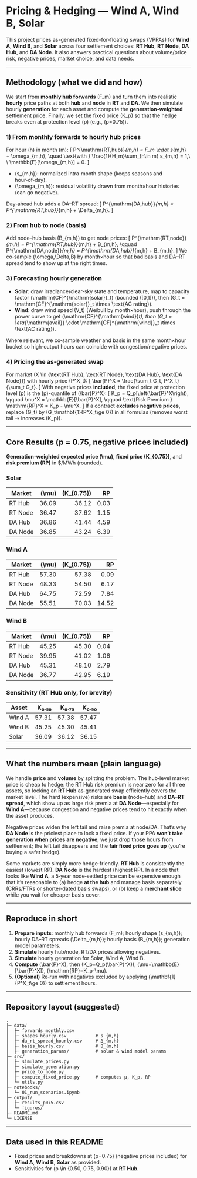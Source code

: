 # Pricing & Hedging — Wind A, Wind B, Solar

This project prices as-generated fixed-for-floating swaps (VPPAs) for **Wind A**, **Wind B**, and **Solar** across four settlement choices: **RT Hub**, **RT Node**, **DA Hub**, and **DA Node**. It also answers practical questions about volume/price risk, negative prices, market choice, and data needs.

---

## Methodology (what we did and how)

We start from **monthly hub forwards** \(F_m\) and turn them into realistic **hourly** price paths at both **hub** and **node** in **RT** and **DA**. We then simulate hourly **generation** for each asset and compute the **generation‑weighted** settlement price. Finally, we set the fixed price \(K_p\) so that the hedge breaks even at protection level \(p\) (e.g., \(p=0.75\)).

### 1) From monthly forwards to hourly hub prices
For hour \(h\) in month \(m\):
\[
P^{\mathrm{RT,hub}}_{m,h} = F_m \cdot s_{m,h} + \omega_{m,h},
\quad \text{with } \frac{1}{H_m}\sum_{h\in m} s_{m,h} = 1,\ \ \mathbb{E}[\omega_{m,h}] = 0.
\]
- \(s_{m,h}\): normalized intra‑month shape (keeps seasons and hour‑of‑day).
- \(\omega_{m,h}\): residual volatility drawn from month×hour histories (can go negative).

Day‑ahead hub adds a DA–RT spread:
\[
P^{\mathrm{DA,hub}}_{m,h} = P^{\mathrm{RT,hub}}_{m,h} + \Delta_{m,h}.
\]

### 2) From hub to node (basis)
Add node–hub basis \(B_{m,h}\) to get node prices:
\[
P^{\mathrm{RT,node}}_{m,h} = P^{\mathrm{RT,hub}}_{m,h} + B_{m,h}, 
\qquad
P^{\mathrm{DA,node}}_{m,h} = P^{\mathrm{DA,hub}}_{m,h} + B_{m,h}.
\]
We co‑sample \(\omega,\Delta,B\) by month×hour so that bad basis and DA–RT spread tend to show up at the right times.

### 3) Forecasting hourly generation
- **Solar**: draw irradiance/clear‑sky state and temperature, map to capacity factor \(\mathrm{CF}^{\mathrm{solar}}_t\) (bounded \([0,1]\)), then \(G_t = \mathrm{CF}^{\mathrm{solar}}_t \times \text{AC rating}\).
- **Wind**: draw wind speed \(V_t\) (Weibull by month×hour), push through the power curve to get \(\mathrm{CF}^{\mathrm{wind}}_t\), then \(G_t = \eta_{\mathrm{avail}} \cdot \mathrm{CF}^{\mathrm{wind}}_t \times \text{AC rating}\).

Where relevant, we co‑sample weather and basis in the same month×hour bucket so high‑output hours can coincide with congestion/negative prices.

### 4) Pricing the as‑generated swap
For market \(X \in \{\text{RT Hub}, \text{RT Node}, \text{DA Hub}, \text{DA Node}\}\) with hourly price \(P^X_t\):
\[
\bar{P}^X = \frac{\sum_t G_t\, P^X_t}{\sum_t G_t}.
\]
With negative prices **included**, the fixed price at protection level \(p\) is the \(p\)-quantile of \(\bar{P}^X\):
\[
K_p = Q_p\!\left(\bar{P}^X\right), 
\qquad 
\mu^X = \mathbb{E}[\bar{P}^X], 
\qquad 
\text{Risk Premium } \mathrm{RP}^X = K_p - \mu^X.
\]
If a contract **excludes negative prices**, replace \(G_t\) by \(G_t\mathbf{1}\{P^X_t\ge 0\}\) in all formulas (removes worst tail → increases \(K_p\)).

---

## Core Results (p = 0.75, negative prices included)

**Generation‑weighted expected price \(\mu\)**, **fixed price \(K_{0.75}\)**, and **risk premium \(RP\)** in \$/MWh (rounded).

### Solar
| Market  | \(\mu\) | \(K_{0.75}\) | RP |
|---|---:|---:|---:|
| RT Hub  | 36.09 | 36.12 | 0.03 |
| RT Node | 36.47 | 37.62 | 1.15 |
| DA Hub  | 36.86 | 41.44 | 4.59 |
| DA Node | 36.85 | 43.24 | 6.39 |

### Wind A
| Market  | \(\mu\) | \(K_{0.75}\) | RP |
|---|---:|---:|---:|
| RT Hub  | 57.30 | 57.38 | 0.09 |
| RT Node | 48.33 | 54.50 | 6.17 |
| DA Hub  | 64.75 | 72.59 | 7.84 |
| DA Node | 55.51 | 70.03 | 14.52 |

### Wind B
| Market  | \(\mu\) | \(K_{0.75}\) | RP |
|---|---:|---:|---:|
| RT Hub  | 45.25 | 45.30 | 0.04 |
| RT Node | 39.95 | 41.02 | 1.06 |
| DA Hub  | 45.31 | 48.10 | 2.79 |
| DA Node | 36.77 | 42.95 | 6.19 |

### Sensitivity (RT Hub only, for brevity)

| Asset  | K₀.₅₀ | K₀.₇₅ | K₀.₉₀ |
|---|---:|---:|---:|
| Wind A | 57.31 | 57.38 | 57.47 |
| Wind B | 45.25 | 45.30 | 45.41 |
| Solar  | 36.09 | 36.12 | 36.15 |

---

## What the numbers mean (plain language)

We handle **price** and **volume** by splitting the problem. The hub‑level market price is cheap to hedge: the RT Hub risk premium is near zero for all three assets, so locking an **RT Hub** as‑generated swap efficiently covers the market level. The hard (expensive) risks are **basis** (node–hub) and **DA–RT spread**, which show up as large risk premia at **DA Node**—especially for **Wind A**—because congestion and negative prices tend to hit exactly when the asset produces.

Negative prices widen the left tail and raise premia at node/DA. That’s why **DA Node** is the priciest place to lock a fixed price. If your PPA **won’t take generation when prices are negative**, we just drop those hours from settlement; the left tail disappears and the **fair fixed price goes up** (you’re buying a safer hedge).

Some markets are simply more hedge‑friendly. **RT Hub** is consistently the easiest (lowest RP). **DA Node** is the hardest (highest RP). In a node that looks like **Wind A**, a 5‑year node‑settled price can be expensive enough that it’s reasonable to (a) hedge **at the hub** and manage basis separately (CRRs/FTRs or shorter‑dated basis swaps), or (b) keep a **merchant slice** while you wait for cheaper basis cover.

---

## Reproduce in short

1. **Prepare inputs**: monthly hub forwards \(F_m\); hourly shape \(s_{m,h}\); hourly DA–RT spreads \(\Delta_{m,h}\); hourly basis \(B_{m,h}\); generation model parameters.
2. **Simulate** hourly hub/node, RT/DA prices allowing negatives.
3. **Simulate** hourly generation for Solar, Wind A, Wind B.
4. **Compute** \(\bar{P}^X\), then \(K_p=Q_p(\bar{P}^X)\), \(\mu=\mathbb{E}[\bar{P}^X]\), \(\mathrm{RP}=K_p-\mu\).
5. **(Optional)** Re‑run with negatives excluded by applying \(\mathbf{1}\{P^X_t\ge 0\}\) to settlement hours.

---

## Repository layout (suggested)

```
.
├─ data/
│  ├─ forwards_monthly.csv
│  ├─ shapes_hourly.csv           # s_{m,h}
│  ├─ da_rt_spread_hourly.csv     # Δ_{m,h}
│  ├─ basis_hourly.csv            # B_{m,h}
│  ├─ generation_params/          # solar & wind model params
├─ src/
│  ├─ simulate_prices.py
│  ├─ simulate_generation.py
│  ├─ price_to_node.py
│  ├─ compute_fixed_price.py      # computes μ, K_p, RP
│  └─ utils.py
├─ notebooks/
│  └─ 01_run_scenarios.ipynb
├─ output/
│  ├─ results_p075.csv
│  └─ figures/
├─ README.md
└─ LICENSE
```

---

## Data used in this README

- Fixed prices and breakdowns at \(p=0.75\) (negative prices included) for **Wind A**, **Wind B**, **Solar** as provided.
- Sensitivities for \(p \in \{0.50, 0.75, 0.90\}\) at **RT Hub**.
